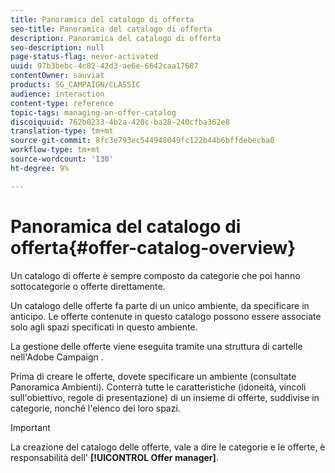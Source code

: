 ```yaml
---
title: Panoramica del catalogo di offerta
seo-title: Panoramica del catalogo di offerta
description: Panoramica del catalogo di offerta
seo-description: null
page-status-flag: never-activated
uuid: 97b3bebc-4c82-42d3-ae6e-6642caa17687
contentOwner: sauviat
products: SG_CAMPAIGN/CLASSIC
audience: interaction
content-type: reference
topic-tags: managing-an-offer-catalog
discoiquuid: 762b0233-4b2a-420c-ba28-240cfba362e8
translation-type: tm+mt
source-git-commit: 8fc3e793ec544948049fc122b44b6bffdebecba0
workflow-type: tm+mt
source-wordcount: '130'
ht-degree: 9%

---
```



# Panoramica del catalogo di offerta{#offer-catalog-overview}

Un catalogo di offerte è sempre composto da categorie che poi hanno sottocategorie o offerte direttamente.

Un catalogo delle offerte fa parte di un unico ambiente, da specificare in anticipo. Le offerte contenute in questo catalogo possono essere associate solo agli spazi specificati in questo ambiente.

La gestione delle offerte viene eseguita tramite una struttura di cartelle nell&#39;Adobe Campaign .

Prima di creare le offerte, dovete specificare un ambiente (consultate Panoramica [](../../interaction/using/environments-overview.md)Ambienti). Conterrà tutte le caratteristiche (idoneità, vincoli sull&#39;obiettivo, regole di presentazione) di un insieme di offerte, suddivise in categorie, nonché l&#39;elenco dei loro spazi.

>[!IMPORTANT]
>
>La creazione del catalogo delle offerte, vale a dire le categorie e le offerte, è responsabilità dell&#39; **[!UICONTROL Offer manager]**.
